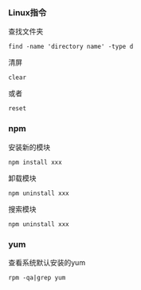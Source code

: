 ### Linux指令
查找文件夹  
	
	find -name 'directory name' -type d 
 
清屏  
 
	clear
或者 

	reset


### npm
安装新的模块  

	npm install xxx
   

卸载模块  

	npm uninstall xxx
 

搜索模块  

	npm uninstall xxx
 

### yum
查看系统默认安装的yum  

	rpm -qa|grep yum


